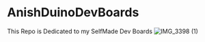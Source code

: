 # AnishDuinoDevBoards
This Repo is Dedicated to my SelfMade Dev Boards
![IMG_3398 (1)](https://user-images.githubusercontent.com/38411333/187067073-7757efb3-bd40-4141-bef0-ffeeab5de167.jpg)
